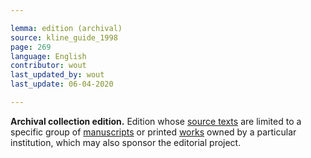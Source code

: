 ```yaml
---

lemma: edition (archival)
source: kline_guide_1998
page: 269
language: English
contributor: wout
last_updated_by: wout
last_update: 06-04-2020

---
```


**Archival collection edition.** Edition whose [source texts](textSource.html) are limited to a specific group of [manuscripts](manuscript.html) or printed [works](work.html) owned by a particular institution, which may also sponsor the editorial project.
